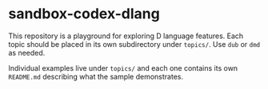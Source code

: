 # sandbox-codex-dlang

This repository is a playground for exploring D language features.
Each topic should be placed in its own subdirectory under `topics/`.
Use `dub` or `dmd` as needed.

Individual examples live under `topics/` and each one contains its own
`README.md` describing what the sample demonstrates.
